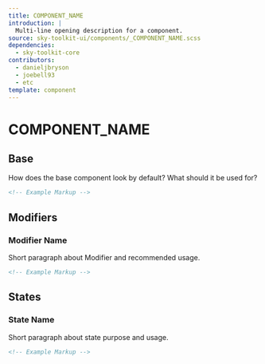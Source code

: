 ```yaml
---
title: COMPONENT_NAME
introduction: |
  Multi-line opening description for a component.
source: sky-toolkit-ui/components/_COMPONENT_NAME.scss
dependencies:
  - sky-toolkit-core
contributors:
  - danieljbryson
  - joebell93
  - etc
template: component
---
```


# COMPONENT_NAME

## Base

How does the base component look by default? What should it be used for?

```html
<!-- Example Markup -->
```

## Modifiers

### Modifier Name

Short paragraph about Modifier and recommended usage.

```html
<!-- Example Markup -->
```

## States

### State Name

Short paragraph about state purpose and usage.

```html
<!-- Example Markup -->
```